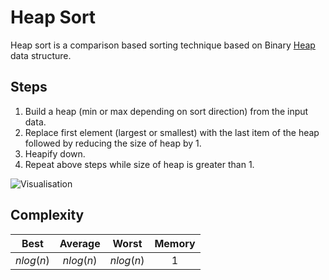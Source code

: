 # Heap Sort

Heap sort is a comparison based sorting technique based on Binary [Heap](../../../data-structures/heap/) data structure.

## Steps

1. Build a heap (min or max depending on sort direction) from the input data.
2. Replace first element (largest or smallest) with the last item of the heap followed by reducing the size of heap by 1.
3. Heapify down.
4. Repeat above steps while size of heap is greater than 1.


![Visualisation](https://upload.wikimedia.org/wikipedia/commons/f/fe/Heap_sort_example.gif)


## Complexity

| Best | Average | Worst | Memory |
|:----:|:-------:|:-----:| :----: |
| $nlog(n)$ | $nlog(n)$ | $nlog(n)$ | $1$ |